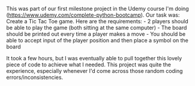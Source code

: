This was part of our first milestone project in the Udemy course I'm doing (https://www.udemy.com/complete-python-bootcamp). Our task was:
  Create a Tic Tac Toe game. Here are the requirements:
    - 2 players should be able to play the game (both sitting at the same computer)
    - The board should be printed out every time a player makes a move
    - You should be able to accept input of the player position and then place a symbol on the board

It took a few hours, but I was eventually able to pull together this lovely piece of code to achieve what I needed. This project was quite the experience, especially whenever I'd come across those random coding errors/inconsistencies.
